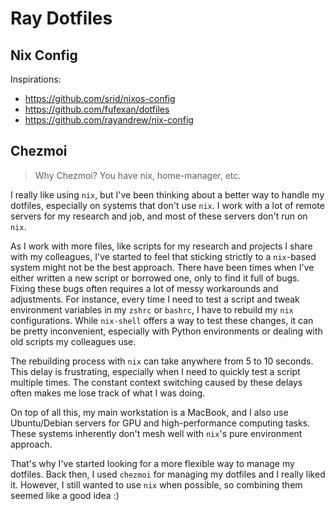 # Ray Dotfiles

## Nix Config

Inspirations:

- <https://github.com/srid/nixos-config>
- <https://github.com/fufexan/dotfiles>
- <https://github.com/rayandrew/nix-config>

## Chezmoi

> Why Chezmoi? You have nix, home-manager, etc.

I really like using `nix`, but I've been thinking about a better way to handle my dotfiles, especially on systems that don't use `nix`.
I work with a lot of remote servers for my research and job, and most of these servers don't run on `nix`.

As I work with more files, like scripts for my research and projects I share with my colleagues, I've started to feel that sticking strictly to a `nix`-based system might not be the best approach.
There have been times when I've either written a new script or borrowed one, only to find it full of bugs. Fixing these bugs often requires a lot of messy workarounds and adjustments.
For instance, every time I need to test a script and tweak environment variables in my `zshrc` or `bashrc`, I have to rebuild my `nix` configurations.
While `nix-shell` offers a way to test these changes, it can be pretty inconvenient, especially with Python environments or dealing with old scripts my colleagues use.

The rebuilding process with `nix` can take anywhere from 5 to 10 seconds.
This delay is frustrating, especially when I need to quickly test a script multiple times.
The constant context switching caused by these delays often makes me lose track of what I was doing.

On top of all this, my main workstation is a MacBook, and I also use Ubuntu/Debian servers for GPU and high-performance computing tasks.
These systems inherently don't mesh well with `nix`'s pure environment approach.

That's why I've started looking for a more flexible way to manage my dotfiles.
Back then, I used `chezmoi` for managing my dotfiles and I really liked it.
However, I still wanted to use `nix` when possible, so combining them seemed like a good idea :)
